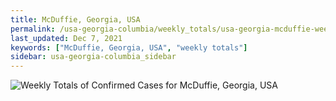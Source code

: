 ```yaml
---
title: McDuffie, Georgia, USA
permalink: /usa-georgia-columbia/weekly_totals/usa-georgia-mcduffie-weekly_totals.html
last_updated: Dec 7, 2021
keywords: ["McDuffie, Georgia, USA", "weekly totals"]
sidebar: usa-georgia-columbia_sidebar
---
```


![Weekly Totals of Confirmed Cases for McDuffie, Georgia, USA](/covid_tracker/images/graphs/usa-georgia-mcduffie-weekly_totals_graph.png)
